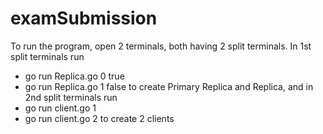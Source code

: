 # examSubmission
To run the program, open 2 terminals, both having 2 split terminals. 
In 1st split terminals run 
- go run Replica.go 0 true
- go run Replica.go 1 false
to create Primary Replica and Replica,
and in 2nd split terminals run 
- go run client.go 1
- go run client.go 2
to create 2 clients